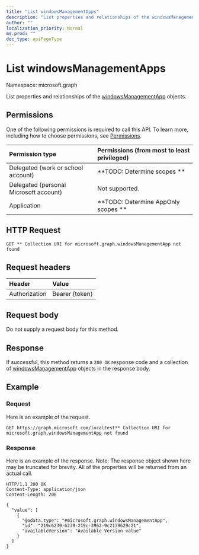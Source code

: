 ```yaml
---
title: "List windowsManagementApps"
description: "List properties and relationships of the windowsManagementApp objects."
author: ""
localization_priority: Normal
ms.prod: ""
doc_type: apiPageType
---
```


# List windowsManagementApps

Namespace: microsoft.graph

List properties and relationships of the [windowsManagementApp](../resources/windowsmanagementapp.md) objects.

## Permissions
One of the following permissions is required to call this API. To learn more, including how to choose permissions, see [Permissions](/concepts/permissions-reference.md).

|Permission type|Permissions (from most to least privileged)|
|:---|:---|
|Delegated (work or school account)|**TODO: Determine scopes **|
|Delegated (personal Microsoft account)|Not supported.|
|Application|**TODO: Determine AppOnly scopes **|

## HTTP Request
<!-- {
  "blockType": "ignored"
}
-->
``` http
GET ** Collection URI for microsoft.graph.windowsManagementApp not found
```

## Request headers
|Header|Value|
|:---|:---|
|Authorization|Bearer {token}|

## Request body
Do not supply a request body for this method.

## Response
If successful, this method returns a `200 OK` response code and a collection of [windowsManagementApp](../resources/windowsmanagementapp.md) objects in the response body.

## Example

### Request
Here is an example of the request.
<!-- {
  "blockType": "request",
  "name": "get_windowsmanagementapp"
}
-->
``` http
GET https://graph.microsoft.com/localtest** Collection URI for microsoft.graph.windowsManagementApp not found
```

### Response
Here is an example of the response. Note: The response object shown here may be truncated for brevity. All of the properties will be returned from an actual call.
<!-- {
  "blockType": "response",
  "truncated": true,
  "@odata.type": "collection(microsoft.graph.windowsmanagementapp)"
}
-->
``` http
HTTP/1.1 200 OK
Content-Type: application/json
Content-Length: 206

{
  "value": [
    {
      "@odata.type": "#microsoft.graph.windowsManagementApp",
      "id": "219c6239-6239-219c-3962-9c2139629c21",
      "availableVersion": "Available Version value"
    }
  ]
}
```

